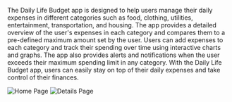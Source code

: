 The Daily Life Budget app is designed to help users manage their daily expenses in different categories such as food, clothing, utilities, entertainment, transportation, and housing. The app provides a detailed overview of the user's expenses in each category and compares them to a pre-defined maximum amount set by the user. Users can add expenses to each category and track their spending over time using interactive charts and graphs. The app also provides alerts and notifications when the user exceeds their maximum spending limit in any category. With the Daily Life Budget app, users can easily stay on top of their daily expenses and take control of their finances.

![Home Page](https://user-images.githubusercontent.com/79720477/230768543-1ee553e5-0fad-4e19-aa92-4730c342665c.JPEG)
![Details Page](https://user-images.githubusercontent.com/79720477/230769469-78f871fa-b340-407d-956e-d5faf8cc60cc.jpg)

